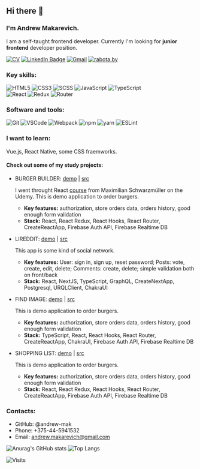 ## Hi there 👋

### I'm Andrew Makarevich.

I am a self-taught frontend developer. Currently I'm looking for **junior frontend** developer position.

[![CV](https://img.shields.io/badge/CV-PDF-blue)](https://drive.google.com/file/d/1AbxI7paLH2FqJU4NN-iI6s2zdRZ71u9I/)
[![LinkedIn Badge](https://img.shields.io/badge/LinkedIn-informational?style=flat&logo=linkedin&logoColor=white&color=0D76A8)](https://www.linkedin.com/in/andrei-makarevich-a70817162/)
[![Gmail](https://img.shields.io/badge/-gmail-c14438?style=flat&logo=Gmail&logoColor=white)](mailto:andrews.makarevich@gmail.com)
[![rabota.by](https://img.shields.io/badge/rabota.by-%20-red)](https://rabota.by/resume/ed87c0a9ff01f75a250039ed1f54464d5a4139)

### Key skills:
![HTML5](https://img.shields.io/badge/-HTML5-000?style=for-the-badge&logo=HTML5)
![CSS3](https://img.shields.io/badge/-CSS3-000?style=for-the-badge&logo=CSS3)
![SCSS](https://img.shields.io/badge/-SCSS-000?style=for-the-badge&logo=SASS)
![JavaScript](https://img.shields.io/badge/-JavaScript-000?style=for-the-badge&logo=JavaScript)
![TypeScript](https://img.shields.io/badge/-TypeScript-000?style=for-the-badge&logo=TypeScript)  
![React](https://img.shields.io/badge/-React-000?style=for-the-badge&logo=react)
![Redux](https://img.shields.io/badge/-Redux-000?style=for-the-badge&logo=Redux)
![Router](https://img.shields.io/badge/-Router-000?style=for-the-badge&logo=reactrouter)

### Software and tools:
![Git](https://img.shields.io/badge/-Git-000?style=for-the-badge&logo=Git)
![VSCode](https://img.shields.io/badge/-VSCode-000?style=for-the-badge&logo=visualstudiocode)
![Webpack](https://img.shields.io/badge/-Webpack-000?style=for-the-badge&logo=Webpack)
![npm](https://img.shields.io/badge/-npm-000?style=for-the-badge&logo=npm)
![yarn](https://img.shields.io/badge/-yarn-000?style=for-the-badge&logo=yarn) 
![ESLint](https://img.shields.io/badge/-ESLint-000?style=for-the-badge&logo=ESLint)

### I want to learn:
Vue.js, React Native, some CSS fraemworks.

#### Check out some of my study projects:

* BURGER BUILDER: [demo](https://burger-builder-am.vercel.app/) | [src](https://github.com/andrew-mak/burger-builder-app/tree/dev-hooks)

    I went throught React [course](https://www.udemy.com/course/react-the-complete-guide-incl-redux/) from Maximilian Schwarzmüller on the Udemy. This is demo application to order burgers.
    - **Key features:** authorization, store orders data, orders history, good enough form validation
    - **Stack:** React, React Redux, React Hooks, React Router, CreateReactApp, Firebase Auth API, Firebase Realtime DB
    
* LIREDDIT: [demo](https://lireddit-am.vercel.app/) | [src](https://github.com/andrew-mak/lireddit-full)

    This app is some kind of social network. 
    - **Key features:** User: sign in, sign up, reset password; Posts: vote, create, edit, delete; Comments: create, delete; simple validation both on front/back
    - **Stack:** React, NextJS, TypeScript, GraphQL, CreateNextApp, Postgresql, URQLClient, ChakraUI
    
* FIND IMAGE: [demo](https://find-image-am.vercel.app/) | [src](https://github.com/andrew-mak/find-image#readme)

   This is demo application to order burgers. 
    - **Key features:** authorization, store orders data, orders history, good enough form validation
    - **Stack:** TypeScript, React, React Hooks, React Router, CreateReactApp, ChakraUI, Firebase Auth API, Firebase Realtime DB

* SHOPPING LIST: [demo](https://shopping-list-am.vercel.app/) | [src](https://github.com/andrew-mak/shopping-list)

    This is demo application to order burgers. 
    - **Key features:** authorization, store orders data, orders history, good enough form validation
    - **Stack:** React, React Redux, React Hooks, React Router, CreateReactApp, Firebase Auth API, Firebase Realtime DB
    
### Contacts:

- GitHub: @andrew-mak
- Phone: +375-44-5941532
- Email: andrew.makarevich@gmail.com


![Anurag's GitHub stats](https://github-readme-stats.vercel.app/api?username=andrew-mak&show_icons=true&theme=gruvbox)
![Top Langs](https://github-readme-stats.vercel.app/api/top-langs/?username=andrew-mak&layout=compact&theme=gruvbox&show_icons=true)



![Visits](http://estruyf-github.azurewebsites.net/api/VisitorHit?user=andrew-makC&repo=Envoy-VC-visitors-badge&countColorcountColor&countColor=%237B1E7A)

<!--
![Top Langs](https://github-readme-stats.vercel.app/api/top-langs/?username=LexSava&layout=compact&theme=gruvbox)
-->


<!--
**andrew-mak/andrew-mak** is a ✨ _special_ ✨ repository because its `README.md` (this file) appears on your GitHub profile.

Here are some ideas to get you started:

- 🔭 I’m currently working on ...
- 🌱 I’m currently learning ...
- 👯 I’m looking to collaborate on ...
- 🤔 I’m looking for help with ...
- 💬 Ask me about ...
- 📫 How to reach me: ...
- 😄 Pronouns: ...
- ⚡ Fun fact: ...
-->
